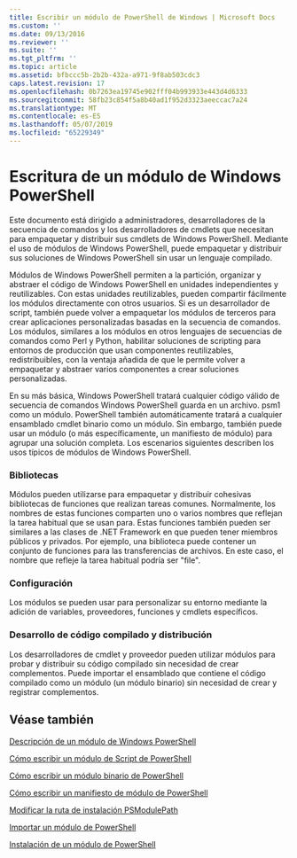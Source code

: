 ```yaml
---
title: Escribir un módulo de PowerShell de Windows | Microsoft Docs
ms.custom: ''
ms.date: 09/13/2016
ms.reviewer: ''
ms.suite: ''
ms.tgt_pltfrm: ''
ms.topic: article
ms.assetid: bfbccc5b-2b2b-432a-a971-9f8ab503cdc3
caps.latest.revision: 17
ms.openlocfilehash: 0b7263ea19745e902fff04b993933e443d4d6333
ms.sourcegitcommit: 58fb23c854f5a8b40ad1f952d3323aeeccac7a24
ms.translationtype: MT
ms.contentlocale: es-ES
ms.lasthandoff: 05/07/2019
ms.locfileid: "65229349"
---
```

# <a name="writing-a-windows-powershell-module"></a>Escritura de un módulo de Windows PowerShell

Este documento está dirigido a administradores, desarrolladores de la secuencia de comandos y los desarrolladores de cmdlets que necesitan para empaquetar y distribuir sus cmdlets de Windows PowerShell. Mediante el uso de módulos de Windows PowerShell, puede empaquetar y distribuir sus soluciones de Windows PowerShell sin usar un lenguaje compilado.

Módulos de Windows PowerShell permiten a la partición, organizar y abstraer el código de Windows PowerShell en unidades independientes y reutilizables. Con estas unidades reutilizables, pueden compartir fácilmente los módulos directamente con otros usuarios. Si es un desarrollador de script, también puede volver a empaquetar los módulos de terceros para crear aplicaciones personalizadas basadas en la secuencia de comandos. Los módulos, similares a los módulos en otros lenguajes de secuencias de comandos como Perl y Python, habilitar soluciones de scripting para entornos de producción que usan componentes reutilizables, redistribuibles, con la ventaja añadida de que le permite volver a empaquetar y abstraer varios componentes a crear soluciones personalizadas.

En su más básica, Windows PowerShell tratará cualquier código válido de secuencia de comandos Windows PowerShell guarda en un archivo. psm1 como un módulo. PowerShell también automáticamente tratará a cualquier ensamblado cmdlet binario como un módulo. Sin embargo, también puede usar un módulo (o más específicamente, un manifiesto de módulo) para agrupar una solución completa. Los escenarios siguientes describen los usos típicos de módulos de Windows PowerShell.

### <a name="libraries"></a>Bibliotecas

Módulos pueden utilizarse para empaquetar y distribuir cohesivas bibliotecas de funciones que realizan tareas comunes. Normalmente, los nombres de estas funciones comparten uno o varios nombres que reflejan la tarea habitual que se usan para. Estas funciones también pueden ser similares a las clases de .NET Framework en que pueden tener miembros públicos y privados. Por ejemplo, una biblioteca puede contener un conjunto de funciones para las transferencias de archivos. En este caso, el nombre que refleje la tarea habitual podría ser "file".

### <a name="configuration"></a>Configuración

Los módulos se pueden usar para personalizar su entorno mediante la adición de variables, proveedores, funciones y cmdlets específicos.

### <a name="compiled-code-development-and-distribution"></a>Desarrollo de código compilado y distribución

Los desarrolladores de cmdlet y proveedor pueden utilizar módulos para probar y distribuir su código compilado sin necesidad de crear complementos. Puede importar el ensamblado que contiene el código compilado como un módulo (un módulo binario) sin necesidad de crear y registrar complementos.

## <a name="see-also"></a>Véase también

[Descripción de un módulo de Windows PowerShell](./understanding-a-windows-powershell-module.md)

[Cómo escribir un módulo de Script de PowerShell](./how-to-write-a-powershell-script-module.md)

[Cómo escribir un módulo binario de PowerShell](./how-to-write-a-powershell-binary-module.md)

[Cómo escribir un manifiesto de módulo de PowerShell](how-to-write-a-powershell-module-manifest.md)

[Modificar la ruta de instalación PSModulePath](./modifying-the-psmodulepath-installation-path.md)

[Importar un módulo de PowerShell](./importing-a-powershell-module.md)

[Instalación de un módulo de PowerShell](./installing-a-powershell-module.md)
